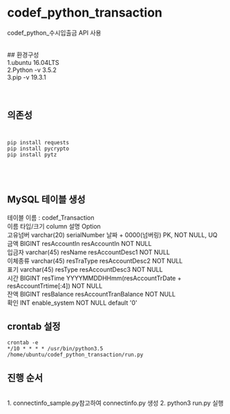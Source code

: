 # codef_python_transaction
codef_python_수시입출금 API 사용

<br>
## 환경구성<br> 
1.ubuntu 16.04LTS<br>
2.Python -v 3.5.2<br>
3.pip -v 19.3.1 <br><br><br>

## 의존성<br><br>
`pip install requests`<br>
`pip install pycrypto`<br>
`pip install pytz`<br>
<br>
<br>
<br>
## MySQL 테이블 생성
테이블 이름 : codef_Transaction<br>
이름	타입/크기	column	설명	Option<br>
고유넘버	varchar(20)	serialNumber	날짜 + 0000(넘버링)	PK, NOT NULL, UQ<br>
금액	BIGINT	resAccountIn	resAccountIn	NOT NULL<br>
입금자	varchar(45)	resName	resAccountDesc1	NOT NULL<br>
이체종류	varchar(45)	resTraType	resAccountDesc2	NOT NULL<br>
표기	varchar(45)	resType	resAccountDesc3	NOT NULL<br>
시간	BIGINT	resTime	YYYYMMDDHHmm(resAccountTrDate + resAccountTrtime[:4])	NOT NULL<br>
잔액	BIGINT	resBalance	resAccountTranBalance	NOT NULL<br>
확인  INT   enable_system NOT NULL default '0'


## crontab 설정
`crontab -e`<br>
`*/10 * * * * /usr/bin/python3.5 /home/ubuntu/codef_python_transaction/run.py`<br>

## 진행 순서
<br>
1. connectinfo_sample.py참고하여 connectinfo.py 생성
2. python3 run.py 실행
<br>
<br>
